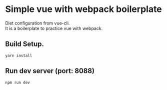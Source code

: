 # Simple vue with webpack boilerplate
Diet configuration from vue-cli.  
It is a boilerplate to practice vue with webpack.  

## Build Setup.
    yarn install

## Run dev server (port: 8088)
    npm run dev
    
    
